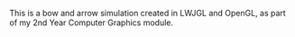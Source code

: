 This is a bow and arrow simulation created in LWJGL and OpenGL, as part of my 2nd Year Computer Graphics module.
